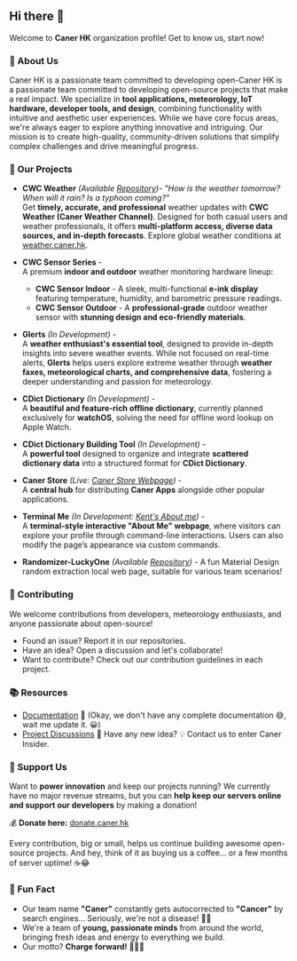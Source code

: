 ## Hi there 👋  
Welcome to **Caner HK** organization profile! Get to know us, start now!

### 🚀 About Us  
Caner HK is a passionate team committed to developing open-Caner HK is a passionate team committed to developing open-source projects that make a real impact. We specialize in **tool applications, meteorology, IoT hardware, developer tools, and design**, combining functionality with intuitive and aesthetic user experiences. While we have core focus areas, we're always eager to explore anything innovative and intriguing. Our mission is to create high-quality, community-driven solutions that simplify complex challenges and drive meaningful progress.

### 🌟 Our Projects  

- **CWC Weather** *(Available [Repository](https://github.com/CWC-Caner-Weather-Channel))*- *"How is the weather tomorrow? When will it rain? Is a typhoon coming?"*  
  Get **timely, accurate, and professional** weather updates with **CWC Weather (Caner Weather Channel)**. Designed for both casual users and weather professionals, it offers **multi-platform access, diverse data sources, and in-depth forecasts**. Explore global weather conditions at [weather.caner.hk](https://weather.caner.hk).  

- **CWC Sensor Series** -  
  A premium **indoor and outdoor** weather monitoring hardware lineup:  
  - **CWC Sensor Indoor** - A sleek, multi-functional **e-ink display** featuring temperature, humidity, and barometric pressure readings.  
  - **CWC Sensor Outdoor** - A **professional-grade** outdoor weather sensor with **stunning design and eco-friendly materials**.  

- **Glerts** *(In Development)* -  
  A **weather enthusiast's essential tool**, designed to provide in-depth insights into severe weather events. While not focused on real-time alerts, **Glerts** helps users explore extreme weather through **weather faxes, meteorological charts, and comprehensive data**, fostering a deeper understanding and passion for meteorology.

- **CDict Dictionary** *(In Development)* -  
  A **beautiful and feature-rich offline dictionary**, currently planned exclusively for **watchOS**, solving the need for offline word lookup on Apple Watch.  

- **CDict Dictionary Building Tool** *(In Development)* -  
  A **powerful tool** designed to organize and integrate **scattered dictionary data** into a structured format for **CDict Dictionary**.  

- **Caner Store** *(Live: [Caner Store Webpage](https://store.caner.hk))* -  
  A **central hub** for distributing **Caner Apps** alongside other popular applications.  

- **Terminal Me** *(In Development: [Kent's About me](https://me.yeenjie.cn))* -  
  A **terminal-style interactive "About Me" webpage**, where visitors can explore your profile through command-line interactions. Users can also modify the page’s appearance via custom commands.

- **Randomizer-LuckyOne** *(Available [Repository](https://github.com/Caner-HK/Randomrizer-LuckyOne))* -
  A fun Material Design random extraction local web page, suitable for various team scenarios!

### 🤝 Contributing  
We welcome contributions from developers, meteorology enthusiasts, and anyone passionate about open-source!  
- Found an issue? Report it in our repositories.  
- Have an idea? Open a discussion and let's collaborate!  
- Want to contribute? Check out our contribution guidelines in each project.  

### 📚 Resources  
- [Documentation](#) 📖 (Okay, we don't have any complete documentation 😅, wait me update it. 😀)  
- [Project Discussions](mailto:felix167811@gmail.com) 💬 Have any new idea? 💡 Contact us to enter Caner Insider.

### 💖 Support Us  
Want to **power innovation** and keep our projects running? We currently have no major revenue streams, but you can **help keep our servers online and support our developers** by making a donation!  

💰 **Donate here:** [donate.caner.hk](https://donate.caner.hk)  

Every contribution, big or small, helps us continue building awesome open-source projects. And hey, think of it as buying us a coffee... or a few months of server uptime! ☕😂  

### 🎉 Fun Fact  
- Our team name **"Caner"** constantly gets autocorrected to **"Cancer"** by search engines... Seriously, we're not a disease! 😤😂  
- We're a team of **young, passionate minds** from around the world, bringing fresh ideas and energy to everything we build.  
- Our motto? **Charge forward! 🚀🚀🚀**  
